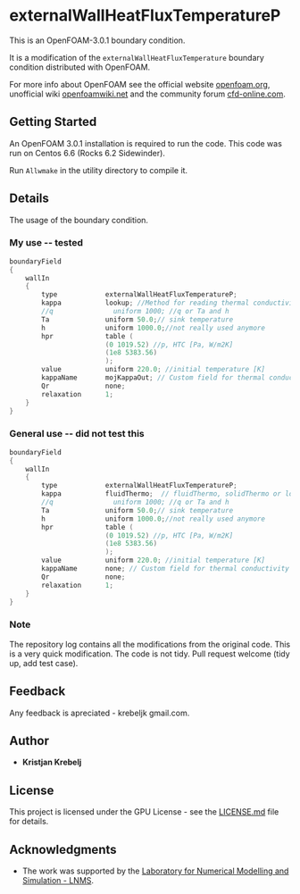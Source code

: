# externalWallHeatFluxTemperatureP

This is an OpenFOAM-3.0.1 boundary condition.

It is a modification of the 
`externalWallHeatFluxTemperature`
boundary condition distributed with OpenFOAM.

For more info about OpenFOAM see the official website [openfoam.org](https://openfoam.org/), unofficial wiki
[openfoamwiki.net](https://openfoamwiki.net/index.php/Main_Page) and the community forum
[cfd-online.com](https://www.cfd-online.com/Forums/openfoam/).

## Getting Started

An OpenFOAM 3.0.1 installation is required to run the code. This code was run on Centos 6.6 (Rocks 6.2 Sidewinder).

Run `Allwmake` in the utility directory to compile it.

## Details
The usage of the boundary condition.

### My use -- tested
```cpp
boundaryField
{
    wallIn
    {
        type            externalWallHeatFluxTemperatureP;
        kappa           lookup; //Method for reading thermal conductivity.
        //q               uniform 1000; //q or Ta and h
        Ta              uniform 50.0;// sink temperature
        h               uniform 1000.0;//not really used anymore
        hpr             table (
                        (0 1019.52) //p, HTC [Pa, W/m2K]
                        (1e8 5383.56)
                        );
        value           uniform 220.0; //initial temperature [K]
        kappaName       mojKappaOut; // Custom field for thermal conductivity
        Qr              none;
        relaxation      1;
    }
}
```
### General use -- did not test this
```cpp
boundaryField
{
    wallIn
    {
        type            externalWallHeatFluxTemperatureP;
        kappa           fluidThermo;  // fluidThermo, solidThermo or lookup//Method for reading thermal conductivity.
        //q               uniform 1000; //q or Ta and h
        Ta              uniform 50.0;// sink temperature
        h               uniform 1000.0;//not really used anymore
        hpr             table (
                        (0 1019.52) //p, HTC [Pa, W/m2K]
                        (1e8 5383.56)
                        );
        value           uniform 220.0; //initial temperature [K]
        kappaName       none; // Custom field for thermal conductivity
        Qr              none;
        relaxation      1;
    }
}
```
### Note
The repository log contains all the modifications from the original code.
This is a very quick modification.
The code is not tidy.
Pull request welcome (tidy up, add test case).

## Feedback

Any feedback is apreciated - krebeljk gmail.com.

## Author

* **Kristjan Krebelj**

## License

This project is licensed under the GPU License - see the [LICENSE.md](LICENSE.md) file for details.

## Acknowledgments

* The work was supported by the [Laboratory for Numerical Modelling and Simulation - LNMS](http://lab.fs.uni-lj.si/lnms/).
